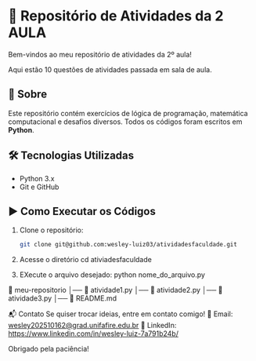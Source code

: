 # 🚀 Repositório de Atividades da 2 AULA

Bem-vindos ao meu repositório de atividades da 2º aula!

Aqui estão 10 questões de atividades passada em sala de aula.

## 📌 Sobre
Este repositório contém exercícios de lógica de programação, matemática computacional e desafios diversos. Todos os códigos foram escritos em **Python**.

## 🛠 Tecnologias Utilizadas
- Python 3.x
- Git e GitHub

## ▶️ Como Executar os Códigos
1. Clone o repositório:
    ```bash
    git clone git@github.com:wesley-luiz03/atividadesfaculdade.git

2. Acesse o diretório
    cd ativiadesfaculdade

3. EXecute o arquivo desejado:
    python nome_do_arquivo.py


📂 meu-repositorio
│── 📜 atividade1.py
│── 📜 atividade2.py
│── 📜 atividade3.py
│── 📜 README.md


📬 Contato 
Se quiser trocar ideias, entre em contato comigo!
📧 Email: wesley202510162@grad.unifafire.edu.br
🔗 LinkedIn: https://www.linkedin.com/in/wesley-luiz-7a791b24b/


Obrigado pela paciência!


